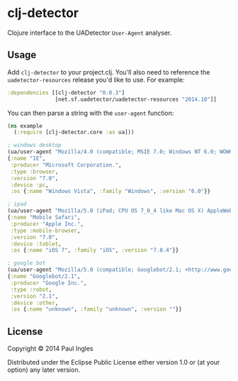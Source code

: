 # clj-detector

Clojure interface to the UADetector `User-Agent` analyser.

## Usage

Add `clj-detector` to your project.clj. You'll also need to reference the
`uadetector-resources` release you'd like to use. For example:

```clojure
:dependencies [[clj-detector "0.0.3"]
               [net.sf.uadetector/uadetector-resources "2014.10"]]
```

You can then parse a string with the `user-agent` function:

```clojure
(ns example
  (:require [clj-detector.core :as ua]))

; windows desktop
(ua/user-agent "Mozilla/4.0 (compatible; MSIE 7.0; Windows NT 6.0; WOW64; SLCC1; .NET CLR 2.0.50727; Media Center PC 5.0; .NET CLR 3.5.21022; .NET CLR 3.5.30729; .NET CLR 3.0.30618; MDDC; .NET4.0C; InfoPath.2; BRI/2)")
{:name "IE",
 :producer "Microsoft Corporation.",
 :type :browser,
 :version "7.0",
 :device :pc,
 :os {:name "Windows Vista", :family "Windows", :version "6.0"}}

; ipad
(ua/user-agent "Mozilla/5.0 (iPad; CPU OS 7_0_4 like Mac OS X) AppleWebKit/537.51.1 (KHTML, like Gecko) Version/7.0 Mobile/11B554a Safari/9537.53")
{:name "Mobile Safari",
 :producer "Apple Inc.",
 :type :mobile-browser,
 :version "7.0",
 :device :tablet,
 :os {:name "iOS 7", :family "iOS", :version "7.0.4"}}

; google bot
(ua/user-agent "Mozilla/5.0 (compatible; Googlebot/2.1; +http://www.google.com/bot.html)")
{:name "Googlebot/2.1",
 :producer "Google Inc.",
 :type :robot,
 :version "2.1",
 :device :other,
 :os {:name "unknown", :family "unknown", :version ""}}
```

## License

Copyright © 2014 Paul Ingles

Distributed under the Eclipse Public License either version 1.0 or (at your
option) any later version.
